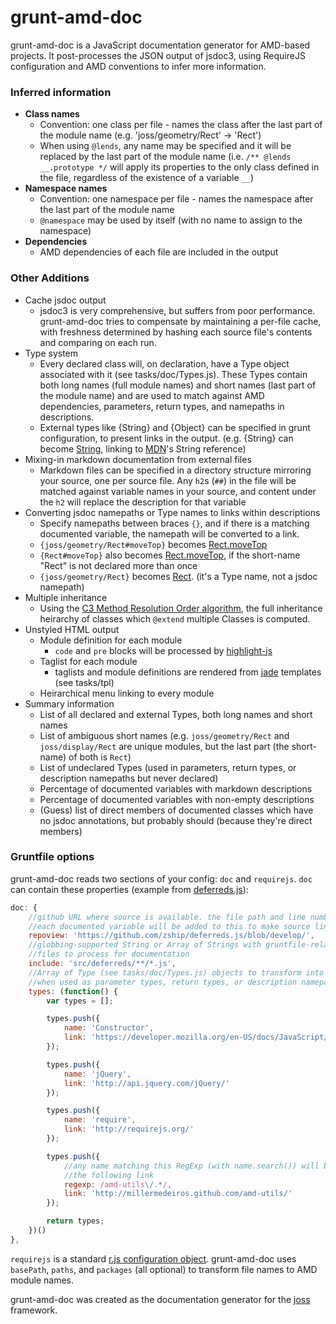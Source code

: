 grunt-amd-doc
=============

grunt-amd-doc is a JavaScript documentation generator for AMD-based projects.
It post-processes the JSON output of jsdoc3, using RequireJS configuration and
AMD conventions to infer more information.

### Inferred information

* **Class names**
	* Convention: one class per file - names the class after the last part of
	  the module name (e.g. 'joss/geometry/Rect' -> 'Rect')
	* When using `@lends`, any name may be specified and it will be replaced by
	  the last part of the module name (i.e. `/** @lends __.prototype */` will
	  apply its properties to the only class defined in the file, regardless of
	  the existence of a variable `__`)
* **Namespace names**
	* Convention: one namespace per file - names the namespace after the last
	  part of the module name
	* `@namespace` may be used by itself (with no name to assign to the
	  namespace)
* **Dependencies**
	* AMD dependencies of each file are included in the output

### Other Additions

* Cache jsdoc output
	* jsdoc3 is very comprehensive, but suffers from poor performance.
	  grunt-amd-doc tries to compensate by maintaining a per-file cache, with
	  freshness determined by hashing each source file's contents and comparing
	  on each run.
* Type system
	* Every declared class will, on declaration, have a Type object associated
	  with it (see tasks/doc/Types.js). These Types contain both long names
	  (full module names) and short names (last part of the module name) and
	  are used to match against AMD dependencies, parameters, return types, and
	  namepaths in descriptions.
	* External types like {String} and {Object} can be specified in grunt
	  configuration, to present links in the output. (e.g. {String} can become
	  [String](https://developer.mozilla.org/en-US/docs/JavaScript/Reference/Global_Objects/String),
	  linking to [MDN](https://developer.mozilla.org/en-US/)'s String
	  reference)
* Mixing-in markdown documentation from external files
	* Markdown files can be specified in a directory structure mirroring your
	  source, one per source file. Any `h2`s (`##`) in the file will be matched
	  against variable names in your source, and content under the `h2` will
	  replace the description for that variable
* Converting jsdoc namepaths or Type names to links within descriptions
	* Specify namepaths between braces `{}`, and if there is a matching
	  documented variable, the namepath will be converted to a link.
	* `{joss/geometry/Rect#moveTop}` becomes [Rect.moveTop](link_to_Rect_moveTop)
	* `{Rect#moveTop}` also becomes [Rect.moveTop](link_to_Rect_moveTop), if
	  the short-name "Rect" is not declared more than once
	* `{joss/geometry/Rect}` becomes [Rect](Rect). (it's a Type name, not a
	  jsdoc namepath)
* Multiple inheritance
	* Using the [C3 Method Resolution
	  Order algorithm](http://www.python.org/download/releases/2.3/mro/), the full
	  inheritance heirarchy of classes which `@extend` multiple Classes is
	  computed.
* Unstyled HTML output
	* Module definition for each module
		* `code` and `pre` blocks will be processed by
		  [highlight-js](http://softwaremaniacs.org/soft/highlight/en/)
	* Taglist for each module
		* taglists and module definitions are rendered from
		  [jade](https://github.com/visionmedia/jade) templates (see tasks/tpl)
	* Heirarchical menu linking to every module
* Summary information
	* List of all declared and external Types, both long names and short names
	* List of ambiguous short names (e.g. `joss/geometry/Rect` and
	  `joss/display/Rect` are unique modules, but the last part (the
	  short-name) of both is `Rect`)
	* List of undeclared Types (used in parameters, return types, or
	  description namepaths but never declared)
	* Percentage of documented variables with markdown descriptions
	* Percentage of documented variables with non-empty descriptions
	* (Guess) list of direct members of documented classes which have no jsdoc
	  annotations, but probably should (because they're direct members)

### Gruntfile options

grunt-amd-doc reads two sections of your config: `doc` and `requirejs`. `doc`
can contain these properties (example from
[deferreds.js](https://github.com/zship/deferreds.js)):

```js
doc: {
	//github URL where source is available. the file path and line number of
	//each documented variable will be added to this to make source links.
	repoview: 'https://github.com/zship/deferreds.js/blob/develop/',
	//globbing-supported String or Array of Strings with gruntfile-relative
	//files to process for documentation
	include: 'src/deferreds/**/*.js',
	//Array of Type (see tasks/doc/Types.js) objects to transform into links
	//when used as parameter types, return types, or description namepaths
	types: (function() {
		var types = [];

		types.push({
			name: 'Constructor',
			link: 'https://developer.mozilla.org/en-US/docs/JavaScript/Reference/Global_Objects/Object/constructor'
		});

		types.push({
			name: 'jQuery',
			link: 'http://api.jquery.com/jQuery/'
		});

		types.push({
			name: 'require',
			link: 'http://requirejs.org/'
		});

		types.push({
			//any name matching this RegExp (with name.search()) will be given
			//the following link
			regexp: /amd-utils\/.*/,
			link: 'http://millermedeiros.github.com/amd-utils/'
		});

		return types;
	})()
},
```

`requirejs` is a standard [r.js configuration
object](https://github.com/jrburke/r.js/blob/master/build/example.build.js).
grunt-amd-doc uses `basePath`, `paths`, and `packages` (all optional) to
transform file names to AMD module names.

grunt-amd-doc was created as the documentation generator for the
[joss](https://github.com/zship/joss) framework.
